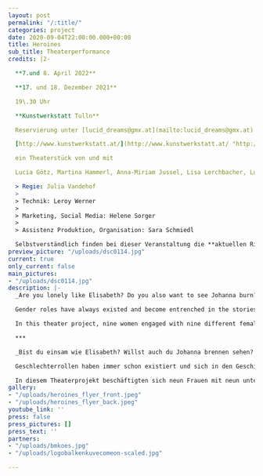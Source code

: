 ```yaml
---
layout: post
permalink: "/:title/"
categories: project
date: 2020-09-04T22:00:00.000+00:00
title: Heroines
sub_title: Theaterperformance
credits: |2-

  **7.und 8. April 2022**

  **17. und 18. Dezember 2021**

  19\.30 Uhr

  **Kunstwerkstatt Tulln**

  Reservierung unter [lucid_dreams@gmx.at](mailto:lucid_dreams@gmx.at)

  [http://www.kunstwerkstatt.at/](http://www.kunstwerkstatt.at/ "http://www.kunstwerkstatt.at/")

  ein Theaterstück von und mit

  Lucia Götz, Martina Hammerl, Anna-Miriam Jussel, Lisa Lerchbacher, Ludmilla Pröglhöf, Helene Rauch, Sara Schmiedl, Helene Sorger, Theresa Willertsdorfer

  > Regie: Julia Vandehof
  >
  > Technik: Leroy Werner
  >
  > Marketing, Social Media: Helene Sorger
  >
  > Assistenz Produktion, Organisation: Sara Schmiedl

  Selbstverständlich finden bei dieser Veranstaltung die **aktuellen Richtlinien in Bezug auf COVID-19** ihre Anwendung.
preview_picture: "/uploads/dsc0114.jpg"
current: true
only_current: false
main_pictures:
- "/uploads/dsc0114.jpg"
description: |-
  _Are you lonely like Elisabeth? Do you also want to see Johanna burn? Will you come when Sarah calls you to arms? Can you love like Mary Magdalene? Will you leave everything behind like Teresa? Do you wait for justice like Claire? Is your spirit as free as Frida's? Do you act as radically as Lady Macbeth? Will you run to freedom like Eurydice?_

  Gender roles have always existed and become entrenched in the stories we have been told and continue to be told. But what do these female characters from myth, the past, and literature have to do with us? What kind of narratives would we like to hear? Where can connections be made between the stories and our everyday lives? What does it mean to enter into exchange with these women and create a character for today?

  In this theater project, nine women engaged with nine different female characters. They examined these narratives of indomitable, independent, invincible, but also despised, rejected, forgotten women in detail and worked out the points of connection but also the points of separation to our present-day reality of life. The result is now a play that is not afraid to point out any continuities, but also to critically question supposedly positive things.

  ***

  _Bist du einsam wie Elisabeth? Willst auch du Johanna brennen sehen? Wirst du kommen, wenn Sarah dich zu den Waffen ruft Kannst du lieben wie Maria Magdalena? Lässt du alles hinter dir wie Teresa? Wartest du auf Gerechtigkeit wie Claire? Ist dein Geist so frei wie Fridas? Handelst du so radikal wie Lady Macbeth? Wirst du wie Eurydike in die Freiheit laufen?_

  Geschlechterrollen haben immer schon existiert und sich in den Geschichten, die uns erzählt wurden und werden, festgeschrieben. Doch was haben diese Frauenfiguren aus Mythen, Vergangenheit und Literatur mit uns zu tun? Was für Erzählungen würden wir gerne zu hören bekommen? Wo können Verbindungen zwischen den Geschichten und unserem Alltag hergestellt werden? Was bedeutet es, in Austausch mit diesen Frauen zu treten und eine Figur für heute zu entwerfen?

  In diesem Theaterprojekt beschäftigten sich neun Frauen mit neun unterschiedlichen Frauenfiguren. Sie untersuchten diese Erzählungen von unbeugsamen, unabhängigen, unbesiegbaren, aber auch verachteten, verstoßenen, vergessenen Frauen eingehend und arbeiteten die Anknüpfungs- aber auch trennenden Punkte zu unserer heutigen Lebensrealität heraus. Als Resultat liegt nun ein Theaterstück vor, welches sich nicht scheut, etwaige Kontinuitäten aufzuzeigen, aber auch vermeintlich Positives kritisch zu hinterfragen.
gallery:
- "/uploads/heroines_flyer_front.jpeg"
- "/uploads/heroines_flyer_back.jpeg"
youtube_link: ''
press: false
press_pictures: []
press_text: ''
partners:
- "/uploads/bmkoes.jpg"
- "/uploads/logobalkenkuvecomeon-scaled.jpg"

---
```

